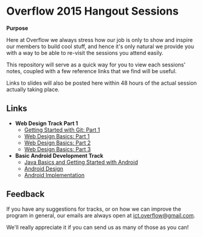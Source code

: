 # Overflow 2015 Hangout Sessions

**Purpose**

Here at Overflow we always stress how our job is only to show and inspire our members to build cool stuff, and hence it's only natural we provide you with a way to be able to re-visit the sessions you attend easily.

This repository will serve as a quick way for you to view each sessions' notes, coupled with a few reference links that we find will be useful.

Links to slides will also be posted here within 48 hours of the actual session actually taking place.

## Links
* **Web Design Track Part 1**
	* [Getting Started with Git: Part 1](https://github.com/np-overflow/2015-sessions/blob/master/01%20--%20Web%20Design%20Track%20Pt%201/01.1.md)
	* [Web Design Basics: Part 1](https://github.com/np-overflow/2015-sessions/blob/master/01%20--%20Web%20Design%20Track%20Pt%201/01.2.md)
	* [Web Design Basics: Part 2](https://github.com/np-overflow/2015-sessions/blob/master/01%20--%20Web%20Design%20Track%20Pt%201/01.3.md)
	* [Web Design Basics: Part 3](https://github.com/np-overflow/2015-sessions/blob/master/01%20--%20Web%20Design%20Track%20Pt%201/01.4.md)
* **Basic Android Development Track**
	* [Java Basics and Getting Started with Android](https://github.com/np-overflow/2015-sessions/blob/master/02%20--%20Android%20Development%20Track/02.1.md)
	* [Android Design](https://github.com/np-overflow/2015-sessions/blob/master/02%20--%20Android%20Development%20Track/02.2.md)
	* [Android Implementation](https://github.com/np-overflow/2015-sessions/blob/master/02%20--%20Android%20Development%20Track/02.3.md)

## Feedback
If you have any suggestions for tracks, or on how we can improve the program in general, our emails are always open at [ict.overflow@gmail.com](mailto://ict.overflow@gmail.com).

We'll really appreciate it if you can send us as many of those as you can!
